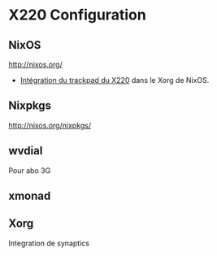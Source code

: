 X220 Configuration
==================

NixOS
-----

http://nixos.org/

* [Intégration du trackpad du X220](https://github.com/j4/x220/blob/master/nixos/thinkpad.nix) dans le Xorg de NixOS. 

Nixpkgs  
-------

http://nixos.org/nixpkgs/

wvdial 
------

Pour abo 3G

xmonad
------

Xorg
----

Integration de synaptics 
